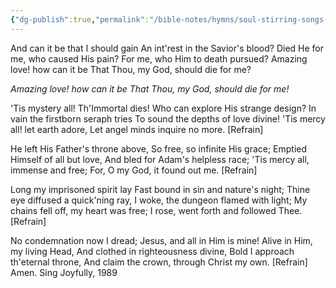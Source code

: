 ```yaml
---
{"dg-publish":true,"permalink":"/bible-notes/hymns/soul-stirring-songs-and-hymns/and-can-it-be/","title":"And Can It Be?","created":"","updated":""}
---
```



And can it be that I should gain
An int'rest in the Savior's blood?
Died He for me, who caused His pain?
For me, who Him to death pursued?
Amazing love! how can it be
That Thou, my God, should die for me?

*Amazing love! how can it be
That Thou, my God, should die for me!*

'Tis mystery all! Th'Immortal dies!
Who can explore His strange design?
In vain the firstborn seraph tries
To sound the depths of love divine!
'Tis mercy all! let earth adore,
Let angel minds inquire no more. [Refrain]

He left His Father's throne above,
So free, so infinite His grace;
Emptied Himself of all but love,
And bled for Adam's helpless race;
'Tis mercy all, immense and free;
For, O my God, it found out me. [Refrain]

Long my imprisoned spirit lay
Fast bound in sin and nature's night;
Thine eye diffused a quick'ning ray,
I woke, the dungeon flamed with light;
My chains fell off, my heart was free;
I rose, went forth and followed Thee. [Refrain]

No condemnation now I dread;
Jesus, and all in Him is mine!
Alive in Him, my living Head,
And clothed in righteousness divine,
Bold I approach th'eternal throne,
And claim the crown, through Christ my own. [Refrain]
Amen.
Sing Joyfully, 1989